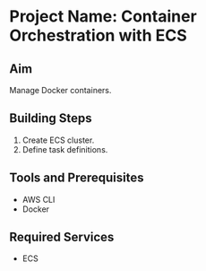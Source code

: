 # Project Name: Container Orchestration with ECS
## Aim
Manage Docker containers.

## Building Steps
1. Create ECS cluster.
2. Define task definitions.

## Tools and Prerequisites
- AWS CLI
- Docker

## Required Services
- ECS
